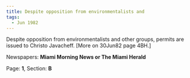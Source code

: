```yaml
---  
title: Despite opposition from environmentalists and  
tags:  
  - Jun 1982  
---  
```

  
Despite opposition from environmentalists and other groups, permits are issued to Christo Javacheff. [More on 30Jun82 page 4BH.]  
  
Newspapers: **Miami Morning News or The Miami Herald**  
  
Page: **1**, Section: **B** 
